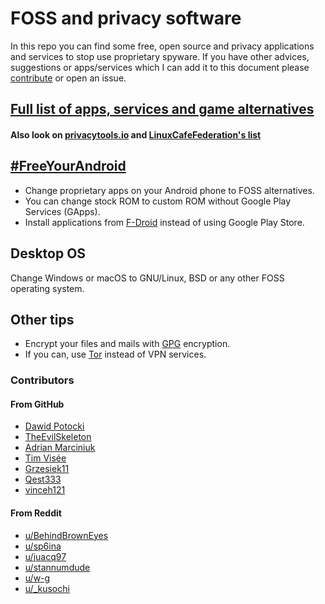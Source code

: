 # FOSS and privacy software

In this repo you can find some free, open source and privacy applications and services to stop use
proprietary spyware. If you have other advices, suggestions or apps/services which I can add it to
this document please [contribute](./CONTRIBUTING.md) or open an issue.

## [Full list of apps, services and game alternatives](./list.md)

#### Also look on [privacytools.io](https://privacytools.io) and [LinuxCafeFederation's list](https://codeberg.org/LinuxCafeFederation/awesome-alternatives)

## [#FreeYourAndroid](https://fsfe.org/campaigns/android/android.en.html)

+ Change proprietary apps on your Android phone to FOSS alternatives.
+ You can change stock ROM to custom ROM without Google Play Services (GApps).
+ Install applications from [F-Droid](https://f-droid.org/) instead of using Google Play Store.

## Desktop OS

Change Windows or macOS to GNU/Linux, BSD or any other FOSS operating system.

## Other tips

* Encrypt your files and mails with [GPG](https://gnupg.org/) encryption.
* If you can, use [Tor](https://www.torproject.org/) instead of VPN services.

### Contributors

#### From GitHub

* [Dawid Potocki](https://github.com/dawidpotocki)
* [TheEvilSkeleton](https://github.com/TheEvilSkeleton)
* [Adrian Marciniuk](https://github.com/xXBlackMaskXx)
* [Tim Visée](https://github.com/timvisee)
* [Grzesiek11](https://github.com/jedenastka)
* [Qest333](https://github.com/Qest333)
* [vinceh121](https://github.com/vinceh121)

#### From Reddit

* [u/BehindBrownEyes](https://reddit.com/u/BehindBrownEyes)
* [u/sp6ina](https://reddit.com/u/sp6ina)
* [u/juacq97](https://reddit.com/u/juacq97)
* [u/stannumdude](https://reddit.com/u/stannumdude)
* [u/w-g](https://reddit.com/u/w-g)
* [u/\_kusochi](https://reddit.com/u/_kusochi)
